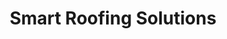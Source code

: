 ---
title: Smart Roofing Solutions
subheading: Commercial Roof Management Systems (RMS)
background_image: /img/sentinel-shield-background.jpg
about:
  heading: About Sentinel Industrial Roofing
  text: >-
    Sentinel Industrial Roofing is a trusted name in commercial roofing, built on decades of hands-on experience. Owner **Nelson B. Sherrill** began his career in construction in **1999**, founding **Nelson B. Sherrill LLC General Contracting in 2014**. The company quickly became **Tucker County’s largest construction firm**, known for quality, reliability, and integrity. After relocating to **Morgantown, WV**, the company shifted its focus to the commercial roofing sector, evolving from **Morgantown Roofing Co.** into what is now **Sentinel Industrial Roofing**—a brand dedicated to protecting buildings with expert roofing systems backed by strong general contracting roots.
company_intro:
  heading: You’re Completely Covered™
  text: >-
    You never think about your roof; let’s keep it that way. SENTINEL provides comprehensive commercial Roof Management Systems (RMS) for industrial properties so you can focus on what really matters–your business.
  ctas:
    - text: Schedule Roof Assessment
      url: /contact/
  image: /img/sentinel-scan-background.jpg
  image_alt: Sealed roof
mission:
  heading: Mission
  text: We’re on a mission to help you protect what's underneath without worrying about what's overhead.
roof_risk:
  heading: Remove Roof Risk
  text: >-
    We know that your roof is more than a covering; it's the guardian that protects everything underneath it—your people, products, equipment, customer experience, and daily operations.

    
    You may have found your first leak, but it won't be your last. We've seen what happens when roofs are repeatedly patched until it's too late—costly business interruptions lead to hidden structural damage and eventually an unexpected six-figure expense. When it comes to your roof, when it rains, it pours: delaying new launches, slowing expansion plans, and forcing you to divert strategic investments to emergency repairs. Instead of this reactive cycle, our proactive approach helps you get years ahead of these problems with solutions engineered to last a lifetime.

    
    That's why, with over 25 years of general contracting experience, we take a different approach to cover not just what’s on top but what’s underneath. We start with roof assessment that find minor problems before they become major leaks, offer a cost-saving maintenance program that extends your roof's lifespan while investing in future replacement, and back it all with the industry's only 20-year warranty covering both materials AND labor.

    
    While other roofers patch problems, we get it right from day one—because the right roof is the roof that lasts. With SENTINEL, you'll be completely covered, so you never have to think about your roof again.
  ctas:
    - text: Schedule Roof Assessment
      url:
  image: /img/sentinel-guy.jpg
  image_alt: Worker installing roof
panels:
  - heading: Commercial Repairs & Replacements
    image: /img/roofer.jpg
    image_alt: Roofer installing shingles
    color: s-blue
    items:
      - Industrial » Manufacturing, Warehouses
      - Retail » Grocery, Shopping Centers, Malls
      - Corporate » Hospitals, Offices, Restaurants, Apartment Complexes
  - heading: Never Think About Your Roof Again
    image: /img/roof-with-skylights.jpg
    image_alt: Roof with skylights
    color: s-blue
    items:
      - Repairs & Maintainence  »  Stay Ahead of Costly Repairs
      - Cost-Savings Program  »  Make Your Money Work for You
      - Structural Assessments  »  Make Sure You’re Safe
  - heading: Systems for Every Situation
    image: /img/sentinel-shield-background.jpg
    image_alt: Roof
    color: s-blue
    items:
      - Membrane (”flat/rubber roofs”) » EPDM, TPO, PVC
      - Shingle » High-Wind (”architectural”)
      - Commercial Standing Seam Metal
  - heading: You’re Completely Covered™
    image: /img/man-on-roof.jpg
    image_alt: Worker on roof
    color: s-blue
    items:
      - Smart systems and solutions for every budget
      - Certified installer of 15+ commercial roofing brands
      - Plan your comprehensive Roof Management System (RMS)
fine_print: true
brands:
  heading: Certified Installer of 15+ Roofing Brands
cta:
  heading: Never Think About Your Roof Again
  text: >-
    With over 25 years of guaranteed contracting experience under our belt, we understand not just what’s overhead but also what’s underneath. Old or leaky roof? Get started with a SentinelScan assessment today.
  ctas:
    - text: Schedule Assessment
      url:
type: company
---